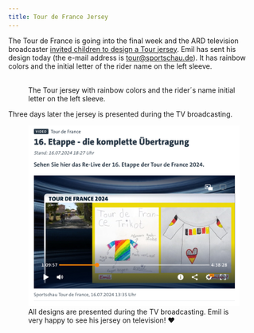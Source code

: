 ```yaml
---
title: Tour de France Jersey
---
```

The Tour de France is going into the final week and the ARD television broadcaster [invited children to design a Tour jersey](https://www.kika.de/sportschau/mach-mit/mitmachen-mein-trikot-tour-de-france-100). Emil has sent his design today (the e-mail address is tour@sportschau.de). It has rainbow colors and the initial letter of the rider name on the left sleeve.

<figure>
<img src="/img/emil-drawing/trikot-design-emil-schneider.jpg" alt="">
<figcaption>The Tour jersey with rainbow colors and the rider´s name initial letter on the left sleeve.</figcaption>
</figure>

Three days later the jersey is presented during the TV broadcasting.

<figure>
<img src="/img/emil-drawing/trikot-design-emil-schneider-sportschau.jpg" alt="A screenshot of the television broadcast of the 16th Tour stage, showing Emil´s jersey.">
<figcaption>All designs are presented during the TV broadcasting. Emil is very happy to see his jersey on television! ❤️</figcaption>
</figure>